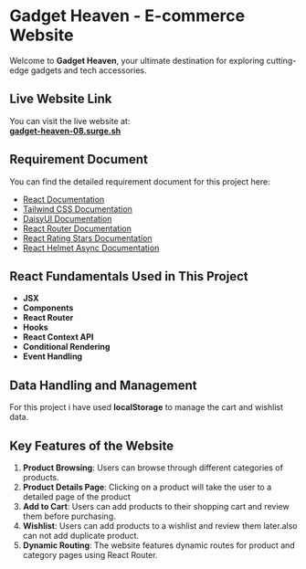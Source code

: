 # Gadget Heaven - E-commerce Website

Welcome to **Gadget Heaven**, your ultimate destination for exploring cutting-edge gadgets and tech accessories.

## Live Website Link
You can visit the live website at:  
**[gadget-heaven-08.surge.sh](gadget-heaven-08.surge.sh)**

## Requirement Document
You can find the detailed requirement document for this project here:  
- [React Documentation](https://reactjs.org/docs/getting-started.html)
- [Tailwind CSS Documentation](https://tailwindcss.com/docs)
- [DaisyUI Documentation](https://daisyui.com/)
- [React Router Documentation](https://reactrouter.com/)
- [React Rating Stars Documentation](https://www.npmjs.com/package/react-rating-stars-component)
- [React Helmet Async Documentation](https://www.npmjs.com/package/react-helmet-async)

## React Fundamentals Used in This Project


- **JSX**
- **Components**
- **React Router**
- **Hooks**
- **React Context API**
- **Conditional Rendering**
- **Event Handling**

## Data Handling and Management
For this project i have used **localStorage** to manage the cart and wishlist data.


## Key Features of the Website

1. **Product Browsing**: Users can browse through different categories of products.
2. **Product Details Page**: Clicking on a product will take the user to a detailed page of the product
3. **Add to Cart**: Users can add products to their shopping cart and review them before purchasing.
4. **Wishlist**: Users can add products to a wishlist and review them later.also can not add duplicate product.
5. **Dynamic Routing**: The website features dynamic routes for product and category pages using React Router.




